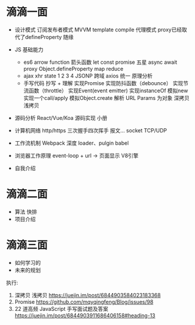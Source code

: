 # 滴滴一面 
  - 设计模式
      订阅发布者模式   MVVM template compile
      代理模式   proxy已经取代了defineProperty
      随缘

  - JS 基础能力
      - es6 
          arrow function 箭头函数
          let const 
          promise 五星
          async await
          proxy
          Object.defineProperty
          map reduce
      - ajax
          xhr  state  1 2 3 4
          JSONP  跨域
          axios  统一  原理分析
      - 手写代码
          抄写 + 理解
          实现Promise
          实现防抖函数（debounce）
          实现节流函数（throttle）
          实现Event(event emitter)
          实现instanceOf
          模拟new
          实现一个call/apply
          模拟Object.create
          解析 URL Params 为对象
          深拷贝浅拷贝

  - 源码分析
      React/Vue/Koa  源码实现
      小册

  - 计算机网络
      http/https  三次握手四次挥手  报文...
      socket   TCP/UDP

  - 工作流机制
      Webpack  深度  loader、pulgin
      babel

  - 浏览器工作原理
      event-loop + url -> 页面显示    V8引擎

  - 自我介绍



# 滴滴二面
  - 算法
      快排
  - 项目介绍


# 滴滴三面
  - 如何学习的
  - 未来的规划

执行: 
  1. 深拷贝 浅拷贝
    https://juejin.im/post/6844903584023183368
  2. Promise
  https://github.com/mqyqingfeng/Blog/issues/98
  3. 22 道高频 JavaScript  手写面试题及答案
  https://juejin.im/post/6844903911686406158#heading-13